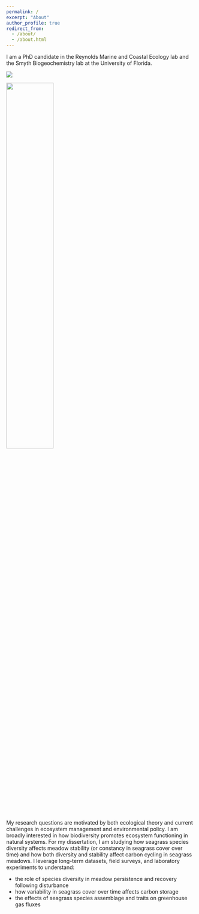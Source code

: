 ```yaml
---
permalink: /
excerpt: "About"
author_profile: true
redirect_from: 
  - /about/
  - /about.html
---
```


I am a PhD candidate in the Reynolds Marine and Coastal Ecology lab and the Smyth Biogeochemistry lab at the University of Florida. 

![](https://github.com/alexbijak/alexbijak.github.io/blob/master/Bijak-field-photo-2.jpg?raw=trueimages)

<img src="https://github.com/alexbijak/alexbijak.github.io/blob/master/Bijak-field-photo-2.jpg?raw=trueimages"  width="50%" height="50%">

My research questions are motivated by both ecological theory and current challenges in ecosystem management and environmental policy. I am broadly interested in how biodiversity promotes ecosystem functioning in natural systems. For my dissertation, I am studying how seagrass species diversity affects meadow stability (or constancy in seagrass cover over time) and how both diversity and stability affect carbon cycling in seagrass meadows. I leverage long-term datasets, field surveys, and laboratory experiments to understand:

- the role of species diversity in meadow persistence and recovery following disturbance  
- how variability in seagrass cover over time affects carbon storage  
- the effects of seagrass species assemblage and traits on greenhouse gas fluxes  
